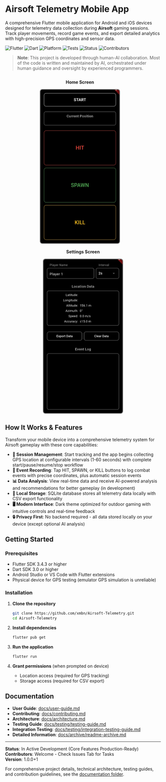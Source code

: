 # Airsoft Telemetry Mobile App

A comprehensive Flutter mobile application for Android and iOS devices designed for telemetry data collection during **Airsoft** gaming sessions. Track player movements, record game events, and export detailed analytics with high-precision GPS coordinates and sensor data.

![Flutter](https://img.shields.io/badge/Flutter-3.4.3+-blue.svg)
![Dart](https://img.shields.io/badge/Dart-3.0+-blue.svg)
![Platform](https://img.shields.io/badge/Platform-Android%20%7C%20iOS-lightgrey.svg)
![Tests](https://img.shields.io/badge/Tests-84%20Passing-green.svg)
![Status](https://img.shields.io/badge/Status-In%20Development-yellow.svg)
![Contributors](https://img.shields.io/badge/Contributors-Welcome-brightgreen.svg)

> **Note**: This project is developed through human-AI collaboration. Most of the code is written and maintained by AI, orchestrated under human guidance and oversight by experienced programmers.

<div align="center">
  <div style="display: inline-block; margin-right: 20px;">
    <p><strong>Home Screen</strong></p>
    <img src="docs/assets/home-screen.jpg" alt="Home Screen Screenshot" width="256" style="border: 2px solid #888; border-radius: 8px;" />
  </div>
  <div style="display: inline-block;">
    <p><strong>Settings Screen</strong></p>
    <img src="docs/assets/settings-screen.jpg" alt="Settings Screen Screenshot" width="256" style="border: 2px solid #888; border-radius: 8px;" />
  </div>
</div>

## How It Works & Features

Transform your mobile device into a comprehensive telemetry system for Airsoft gameplay with these core capabilities:

- **🎯 Session Management**: Start tracking and the app begins collecting GPS location at configurable intervals (1-60 seconds) with complete start/pause/resume/stop workflow
- **📍 Event Recording**: Tap HIT, SPAWN, or KILL buttons to log combat events with precise coordinates, plus automatic session events 
- **📊 Data Analysis**: View real-time data and receive AI-powered analysis and recommendations for better gameplay (in development)
- **💾 Local Storage**: SQLite database stores all telemetry data locally with CSV export functionality
- **🖥️ Modern Interface**: Dark theme optimized for outdoor gaming with intuitive controls and real-time feedback
- **🔒 Privacy First**: No backend required - all data stored locally on your device (except optional AI analysis)

## Getting Started

### Prerequisites
- Flutter SDK 3.4.3 or higher
- Dart SDK 3.0 or higher
- Android Studio or VS Code with Flutter extensions
- Physical device for GPS testing (emulator GPS simulation is unreliable)

### Installation

1. **Clone the repository**
   ```bash
   git clone https://github.com/xmbn/Airsoft-Telemetry.git
   cd Airsoft-Telemetry
   ```

2. **Install dependencies**
   ```bash
   flutter pub get
   ```

3. **Run the application**
   ```bash
   flutter run
   ```

4. **Grant permissions** (when prompted on device)
   - Location access (required for GPS tracking)
   - Storage access (required for CSV export)

## Documentation

- **User Guide**: [docs/user-guide.md](docs/user-guide.md)
- **Contributing**: [docs/contributing.md](docs/contributing.md)
- **Architecture**: [docs/architecture.md](docs/architecture.md)
- **Testing Guide**: [docs/testing/testing-guide.md](docs/testing/testing-guide.md)
- **Integration Testing**: [docs/testing/integration-testing-guide.md](docs/testing/integration-testing-guide.md)
- **Detailed Information**: [docs/archive/readme-archive.md](docs/archive/readme-archive.md)

---

**Status**: In Active Development (Core Features Production-Ready)  
**Contributors**: Welcome - Check Issues Tab for Tasks  
**Version**: 1.0.0+1

For comprehensive project details, technical architecture, testing guides, and contribution guidelines, see the [documentation folder](docs/).
